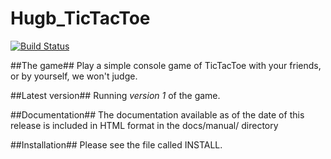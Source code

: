 # Hugb_TicTacToe
[![Build Status](https://travis-ci.org/smarties66/Hugb_TicTacToe.svg)](https://travis-ci.org/smarties66/Hugb_TicTacToe)

##The game##
Play a simple console game of TicTacToe with your friends, or by yourself, we won't judge.

##Latest version##
Running _version 1_ of the game.

##Documentation##
The documentation available as of the date of this release is included in HTML format in the docs/manual/ directory

##Installation##
Please see the file called INSTALL.
